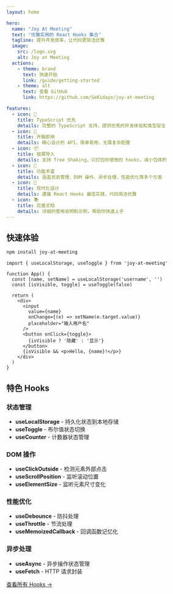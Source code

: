 ```yaml
---
layout: home

hero:
  name: "Joy At Meeting"
  text: "优雅实用的 React Hooks 集合"
  tagline: 提升开发效率，让代码更简洁优雅
  image:
    src: /logo.svg
    alt: Joy at Meeting
  actions:
    - theme: brand
      text: 快速开始
      link: /guide/getting-started
    - theme: alt
      text: 查看 GitHub
      link: https://github.com/SeKidayo/joy-at-meeting

features:
  - icon: 🎯
    title: TypeScript 优先
    details: 完整的 TypeScript 支持，提供优秀的开发体验和类型安全
  - icon: 🚀
    title: 开箱即用
    details: 精心设计的 API，简单易用，无需复杂配置
  - icon: 📦
    title: 按需导入
    details: 支持 Tree Shaking，只打包你使用的 hooks，减小包体积
  - icon: 🔧
    title: 功能丰富
    details: 涵盖状态管理、DOM 操作、异步处理、性能优化等多个方面
  - icon: 🎨
    title: 现代化设计
    details: 遵循 React Hooks 最佳实践，代码简洁优雅
  - icon: 📚
    title: 完善文档
    details: 详细的使用说明和示例，帮助你快速上手
---
```


## 快速体验

```bash
npm install joy-at-meeting
```

```tsx
import { useLocalStorage, useToggle } from 'joy-at-meeting'

function App() {
  const [name, setName] = useLocalStorage('username', '')
  const [isVisible, toggle] = useToggle(false)

  return (
    <div>
      <input 
        value={name} 
        onChange={(e) => setName(e.target.value)}
        placeholder="输入用户名"
      />
      <button onClick={toggle}>
        {isVisible ? '隐藏' : '显示'}
      </button>
      {isVisible && <p>Hello, {name}!</p>}
    </div>
  )
}
```

## 特色 Hooks

### 状态管理
- **useLocalStorage** - 持久化状态到本地存储
- **useToggle** - 布尔值状态切换
- **useCounter** - 计数器状态管理

### DOM 操作
- **useClickOutside** - 检测元素外部点击
- **useScrollPosition** - 监听滚动位置
- **useElementSize** - 监听元素尺寸变化

### 性能优化
- **useDebounce** - 防抖处理
- **useThrottle** - 节流处理
- **useMemoizedCallback** - 回调函数记忆化

### 异步处理
- **useAsync** - 异步操作状态管理
- **useFetch** - HTTP 请求封装

[查看所有 Hooks →](/api/state-hooks)